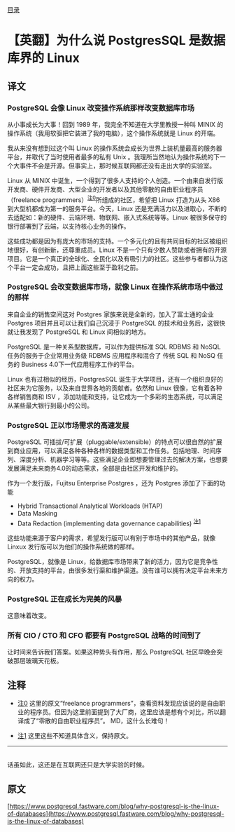 [目录](./)
# 【英翻】为什么说 PostgresSQL 是数据库界的 Linux

## 译文

### PostgreSQL 会像 Linux 改变操作系统那样改变数据库市场

从小事成长为大事！回到 1989 年，我完全不知道在大学里教授一种叫 MINIX 的操作系统（我用软驱把它装进了我的电脑），这个操作系统就是 Linux 的开端。

我从来没有想到过这个叫 Linux 的操作系统会成长为世界上装机量最高的服务器平台，并取代了当时使用者最多的私有 Unix 。我理所当然地认为操作系统的下一个大事件不会是开源。但事实上，那时候互联网都还没有走出大学的实验室。

Linux 从 MINIX 中诞生，一个得到了很多人支持的个人创造。一个由来自发行版开发商、硬件开发商、大型企业的开发者以及其他零散的自由职业程序员（freelance programmers）<sup id="a0"><a href="#f0">注0</a></sup>所组成的社区，希望把 Linux 打造为从头 X86 到大型机都成为第一的服务平台。今天，Linux 还是充满活力以及进取心，不断的去适配如：新的硬件、云端环境、物联网、嵌入式系统等等。Linux 被很多保守的银行部署到了云端，以支持核心业务的操作。

这些成功都是因为有庞大的市场的支持。一个多元化的且有共同目标的社区被组织地很好，有创新新，还尊重成员。Linux 不是一个只有少数人赞助或者拥有的开源项目。它是一个真正的全球化、全民化以及有吸引力的社区。这些参与者都认为这个平台一定会成功，且把上面这些至于盈利之前。

### PostgreSQL 会改变数据库市场，就像 Linux 在操作系统市场中做过的那样

来自企业的销售空间这对 Postgres 家族来说是全新的，加入了富士通的企业 Postgres 项目并且可以让我们自己沉浸于 PostgreSQL 的技术和业务后，这很快就让我发现了 PostgreSQL 和 Linux 间相似的地方。

PostgreSQL 是一种关系型数据库，可以作为提供标准 SQL RDBMS 和 NoSQL 任务的服务于企业常用业务级 RDBMS 应用程序和混合了 传统 SQL 和 NoSQ 任务的 Business 4.0下一代应用程序工作的平台。

Linux 也有过相似的经历，PostgresSQL 诞生于大学项目，还有一个组织良好的社区来为它服务，以及来自世界各地的贡献者。依然和 Linux 很像，它有着各种各样销售商和 ISV ，添加功能和支持，让它成为一个多彩的生态系统，可以满足从某些最大银行到最小的公司。

### PostgreSQL 正以市场需求的高速发展

PostgreSQL 可插拔/可扩展（pluggable/extensible）的特点可以很自然的扩展到商业应用，可以满足各种各种各样的数据类型和工作任务。包括地理、时间序列、深度分析、机器学习等等。这些满足企业即想要管理过去的解决方案，也想要发展满足未来商务4.0的动态需求，全部是由社区开发和维护的。

作为一个发行版，Fujitsu Enterprise Postgres ，还为 Postgres 添加了下面的功能

* Hybrid Transactional Analytical Workloads (HTAP)
* Data Masking
* Data Redaction (implementing data governance capabilities) <sup id="a0"><a href="#f0">注1</a></sup>

这些功能来源于客户的需求，希望发行版可以有别于市场中的其他产品，就像 Linxux 发行版可以为他们的操作系统做的那样。

PostgreSQL，就像是 Linux，给数据库市场带来了新的活力，因为它是竞争性的、开放支持的平台，由很多发行渠和维护渠道。没有谁可以拥有决定平台未来方向的权力。

### PostgreSQL 正在成长为完美的风暴



这意味着改变。

### 所有 CIO / CTO 和 CFO 都要有 PostgreSQL 战略的时间到了

让时间来告诉我们答案。如果这种势头有作用，那么 PostgreSQL 社区早晚会突破那层玻璃天花板。

## 注释

* <span id="f0"><a href="#a0">注0</a></span> 这里的原文“freelance programmers”，查看资料发现应该说的是自由职业的程序员。但因为这里前面提到了大厂商，这里应该是想有个对比，所以翻译成了“零散的自由职业程序员”。
MD，这什么长难句！

* <span id="f0"><a href="#a0">注1</a></span> 这里这些不知道具体含义，保持原文。

----------
\
话虽如此，这还是在互联网还只是大学实验的时候。

## 原文

[https://www.postgresql.fastware.com/blog/why-postgresql-is-the-linux-of-databases](https://www.postgresql.fastware.com/blog/why-postgresql-is-the-linux-of-databases)